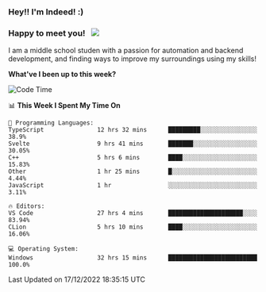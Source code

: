 ### Hey!! I'm Indeed! :) 

### Happy to meet you! &nbsp; ![](https://visitor-badge.glitch.me/badge?page_id=Indeedornot.Indeedornot)

I am a middle school studen with a passion for automation and backend development, and finding ways to improve my surroundings using my skills!

**What've I been up to this week?** 

<!--START_SECTION:waka-->
![Code Time](http://img.shields.io/badge/Code%20Time-753%20hrs%2046%20mins-blue)

📊 **This Week I Spent My Time On** 

```text
💬 Programming Languages: 
TypeScript               12 hrs 32 mins      █████████░░░░░░░░░░░░░░░░   38.9% 
Svelte                   9 hrs 41 mins       ███████░░░░░░░░░░░░░░░░░░   30.05% 
C++                      5 hrs 6 mins        ████░░░░░░░░░░░░░░░░░░░░░   15.83% 
Other                    1 hr 25 mins        █░░░░░░░░░░░░░░░░░░░░░░░░   4.44% 
JavaScript               1 hr                ░░░░░░░░░░░░░░░░░░░░░░░░░   3.11%

🔥 Editors: 
VS Code                  27 hrs 4 mins       █████████████████████░░░░   83.94% 
CLion                    5 hrs 10 mins       ████░░░░░░░░░░░░░░░░░░░░░   16.06%

💻 Operating System: 
Windows                  32 hrs 15 mins      █████████████████████████   100.0%

```


 Last Updated on 17/12/2022 18:35:15 UTC
<!--END_SECTION:waka-->

